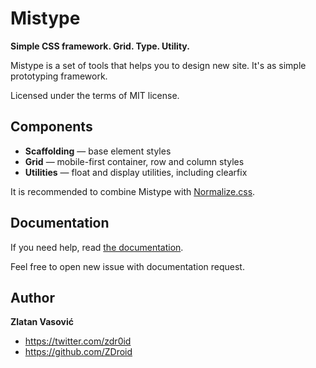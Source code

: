 # Mistype

**Simple CSS framework. Grid. Type. Utility.**

Mistype is a set of tools that helps you to design new site. It's as simple
prototyping framework.

Licensed under the terms of MIT license.

## Components

* **Scaffolding** — base element styles
* **Grid** — mobile-first container, row and column styles
* **Utilities** — float and display utilities, including clearfix

It is recommended to combine Mistype with
[Normalize.css](https://github.com/necolas/normalize.css).

## Documentation

If you need help, read
[the documentation](https://github.com/ZDroid/mistype/wiki).

Feel free to open new issue with documentation request.

## Author

**Zlatan Vasović**

* <https://twitter.com/zdr0id>
* <https://github.com/ZDroid>